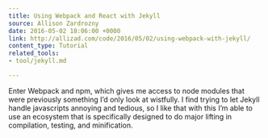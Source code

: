 ```yaml
---
title: Using Webpack and React with Jekyll
source: Allison Zardrozny
date: 2016-05-02 18:06:00 +0000
link: http://allizad.com/code/2016/05/02/using-webpack-with-jekyll/
content_type: Tutorial
related_tools:
- tool/jekyll.md

---
```

Enter Webpack and npm, which gives me access to node modules that were previously something I’d only look at wistfully. I find trying to let Jekyll handle javascripts annoying and tedious, so I like that with this I’m able to use an ecosystem that is specifically designed to do major lifting in compilation, testing, and minification.





